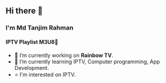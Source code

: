 ## Hi there 👋
### I'm Md Tanjim Rahman

#### IPTV Playlist M3U8📡


- 🔭 I’m currently working on **Rainbow TV**.
- 🌱 I’m currently learning IPTV, Computer programming, App Development.
- ⭐ I'm interested on IPTV.
